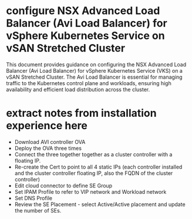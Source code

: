 # configure NSX Advanced Load Balancer (Avi Load Balancer) for vSphere Kubernetes Service on vSAN Stretched Cluster

This document provides guidance on configuring the NSX Advanced Load Balancer (Avi Load Balancer) for vSphere Kubernetes Service (VKS) on a vSAN Stretched Cluster. The Avi Load Balancer is essential for managing traffic to the Kubernetes control plane and workloads, ensuring high availability and efficient load distribution across the cluster.

# extract notes from installation experience here

* Download AVI controller OVA
* Deploy the OVA three times
* Connect the three together together as a cluster controller with a floating IP.
* Re-create the Cert to point to all 4 static IPs (each controller installed and the cluster controller floating IP, also the FQDN of the cluster controller)
* Edit cloud connector to define SE Group
* Set IPAM Profile to refer to VIP network and Workload network
* Set DNS Profile
* Review the SE Placement - select Active/Active placement and update the number of SEs.

